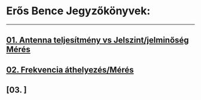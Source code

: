 # Erős Bence Jegyzőkönyvek:

---

## [01. Antenna teljesítmény vs Jelszint/jelminőség Mérés](https://erosbence27.github.io/jegyzokonyv/antenna_meresi_jegyzokonyv)



## [02. Frekvencia áthelyezés/Mérés](https://erosbence27.github.io/jegyzokonyv/kiegeszitett_jegyzokonyv)



## [03. ]


